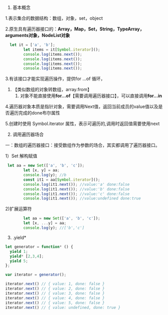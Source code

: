 1. 基本概念

1.表示集合的数据结构：数组，对象，set，object

2.原生具有遍历器接口的：**Array，Map，Set，String，TypeArray，arguments对象，NodeList对象** 

```js
  let it = ['a', 'b'];
        let items = it[Symbol.iterator]();
        console.log(items.next());
        console.log(items.next());
        console.log(items.next());
        console.log(items.next());
```

3.有该接口才能实现遍历操作，提供for ...of 循环，

1. 【类似数组的对象转数组，array.from】 
   1. 对象不能直接使用**for...of**【需要调用遍历器接口】，可以直接调用**for...in**

4.遍历器对象本质是指针对象，需要调用Next值，返回当前成员的value值以及是否遍历完成的done布尔属性

5.创建时使用  Symbol.iterator  属性，表示可遍历的,调用时返回值需要使用next

2. 调用遍历器场合

一：数组的遍历器接口：接受数组作为参数的场合，其实都调用了遍历器接口。

1）Set 解构赋值

```js
 let aa = new Set(['a', 'b', 'c']);
        let [x, y] = aa;
        console.log(y); //b
        const it1 = aa[Symbol.iterator]();
        console.log(it1.next()); //value:'a' done:false
        console.log(it1.next()); //value:'b' done:false
        console.log(it1.next()); //value:'c' done:false
        console.log(it1.next()); //value:undefined done:true
```

2)扩展运算符

```js
        let aa = new Set(['a', 'b', 'c']);
        let [x, ...y] = aa;
        console.log(y); //['b','c']
```

3) .yield*

```js
let generator = function* () {
  yield 1;
  yield* [2,3,4];
  yield 5;
};

var iterator = generator();

iterator.next() // { value: 1, done: false }
iterator.next() // { value: 2, done: false }
iterator.next() // { value: 3, done: false }
iterator.next() // { value: 4, done: false }
iterator.next() // { value: 5, done: false }
iterator.next() // { value: undefined, done: true }
```



































